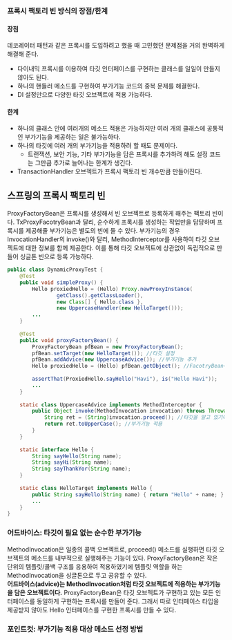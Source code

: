 ### 프록시 팩토리 빈 방식의 장점/한계
#### 장점
데코레이터 패턴과 같은 프록시를 도입하려고 했을 때 고민했던 문제점을 거의 완벽하게 해결해 준다.
- 다이내믹 프록시를 이용하여 타깃 인터페이스를 구현하는 클래스를 일일이 만들지 않아도 된다.
- 하나의 핸들러 메소드를 구현하여 부가기능 코드의 중복 문제를 해결한다.
- DI 설정만으로 다양한 타깃 오브젝트에 적용 가능하다.

#### 한계
- 하나의 클래스 안에 여러개의 메소드 적용은 가능하지만 여러 개의 클래스에 공통적인 부가기능을 제공하는 일은 불가능하다.
- 하나의 타깃에 여러 개의 부가기능을 적용하려 할 때도 문제이다.
	- 트랜잭션, 보안 기능, 기타 부가기능을 담은 프록시를 추가하려 해도 설정 코드는 그만큼 추가로 늘어나는 한계가 생긴다.
- TransactionHandler 오브젝트가 프록시 팩토리 빈 개수만큼 만들어진다.
	
## 스프링의 프록시 팩토리 빈
ProxyFactoryBean은 프록시를 생성해서 빈 오브젝트로 등록하게 해주는 팩토리 빈이다. TxProxyFacotryBean과 달리, 순수하게 프록시를 생성하는 작업만을 담당하며 프록시를 제공해줄 부가기능은 별도의 빈에 둘 수 있다. 부가기능의 경우 
InvocationHandler의 invoke()와 달리, MethodInterceptor를 사용하여 타깃 오브젝트에 대한 정보를 함께 제공한다. 이를 통해 타깃 오브젝트에 상관없이 독립적으로 만들어 싱글톤 빈으로 등록 가능하다.
```java
public class DynamicProxyTest {
    @Test
    public void simpleProxy() {
        Hello proxiedHello = (Hello) Proxy.newProxyInstance(
                getClass().getClassLoader(),
                new Class[] { Hello.class },
                new UppercaseHandler(new HelloTarget()));
        ...
    }
    
    @Test
    public void proxyFactoryBean() {
        ProxyFactoryBean pfBean = new ProxyFactoryBean();
        pfBean.setTarget(new HelloTarget()); //타깃 설정
        pfBean.addAdvice(new UppercaseAdvice()); //부가기능 추가
        Hello proxiedHello = (Hello) pfBean.getObject(); //FacotryBean이므로 생성된 프록시를 가져온다.
        
        assertThat(ProxiedHello.sayHello("Havi"), is("Hello Havi"));
        ...
    }
    
    static class UppercaseAdvice implements MethodInterceptor {
        public Object invoke(MethodInvocation invocation) throws Throwable {
            String ret = (String)invocation.proceed(); //타깃을 알고 있기에 타깃 오브젝트를 전달할 필요가 없다.
            return ret.toUpperCase(); //부가기능 적용
        }
    }
    
    static interface Hello {
        String sayHello(String name);
        String sayHi(String name);
        String sayThankYor(String name);
    }
    
    static class HelloTarget implements Hello {
        public String sayHello(String name) { return "Hello" + name; }
        ...
    }
}
```

### 어드바이스: 타깃이 필요 없는 순수한 부가기능
MethodInvocation은 일종의 콜백 오브젝트로, proceed() 메소드를 실행하면 타깃 오브젝트의 메소드를 내부적으로 실행해주는 기능이 있다. ProxyFactoryBean은 작은 단위의 템플릿/콜백 구조를 응용하여 적용하였기에 템플릿 역할을 하는 MethodInvocation을 
싱글톤으로 두고 공유할 수 있다.
<br>
**어드바이스(advice)는 MethodInvocation처럼 타깃 오브젝트에 적용하는 부가기능을 담은 오브젝트이다.** ProxyFactoryBean은 타깃 오브젝트가 구현하고 있는 모든 인터페이스를 동일하게 구현하는 프록시를 만들어 준다. 그래서 따로 인터페이스 타입을 
 제공받지 않아도 Hello 인터페이스를 구현한 프록시를 만들 수 있다.

### 포인트컷: 부가기능 적용 대상 메소드 선정 방법

 
